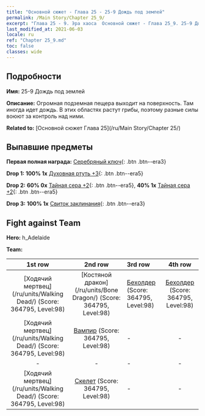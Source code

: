 ```yaml
---
title: "Основной сюжет - Глава 25 - 25-9 Дождь под землей"
permalink: /Main Story/Chapter 25_9/
excerpt: "Глава 25 - 9. Эра хаоса  Основной сюжет - Глава 25_9. 25-9 Дождь под землей"
last_modified_at: 2021-06-03
locale: ru
ref: "Chapter 25_9.md"
toc: false
classes: wide
---
```


## Подробности

 **Имя:** 25-9 Дождь под землей

 **Описание:** Огромная подземная пещера выходит на поверхность. Там иногда идет дождь. В этих областях растут грибы, поэтому разные силы воюют за контроль над ними.

 **Related to:** [Основной сюжет Глава 25](/ru/Main Story/Chapter 25/)

## Выпавшие предметы

 **Первая полная награда:** [Серебряный ключ](/ItemsRU/con_693/){: .btn .btn--era3}

 **Drop 1:** **100% 1x** [Духовная ртуть +3](/ItemsRU/mat_84/){: .btn .btn--era5}

 **Drop 2:** **60% 0x** [Тайная сера +2](/ItemsRU/mat_78/){: .btn .btn--era5}, **40% 1x** [Тайная сера +2](/ItemsRU/mat_78/){: .btn .btn--era5}

 **Drop 3:** **100% 1x** [Свиток заклинания](/ItemsRU/con_694/){: .btn .btn--era3}


## Fight against Team
 **Hero:** h_Adelaide

 **Team:**


  | 1st row | 2nd row | 3rd row | 4th row |
  |:----:|:----:|:----|:----:|
  | [Ходячий мертвец](/ru/units/Walking Dead/) (Score: 364795, Level:98)  | [Костяной дракон](/ru/units/Bone Dragon/) (Score: 364795, Level:98)  | [Бехолдер](/ru/units/Beholder/) (Score: 364795, Level:98)  | [Бехолдер](/ru/units/Beholder/) (Score: 364795, Level:98)  |
  | [Ходячий мертвец](/ru/units/Walking Dead/) (Score: 364795, Level:98)  | [Вампир](/ru/units/Vampire/) (Score: 364795, Level:98)  | - | - |
  | - | - | - | - |
  | [Ходячий мертвец](/ru/units/Walking Dead/) (Score: 364795, Level:98)  | [Скелет](/ru/units/Skeleton/) (Score: 364795, Level:98)  | - | - |


